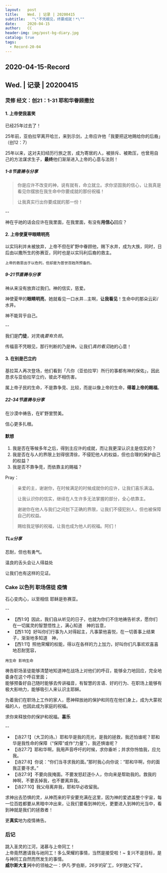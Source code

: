```yaml
---
layout:   post
title:    Wed. | 记录 | 20200415
subtitle:   "\"不凭眼见，终要成就！*\""
date:     2020-04-15
author:   CC
header-img: img/post-bg-diary.jpg
catalog: true
tags:
  - Record-20-04
---
```


## 2020-04-15-Record

## Wed. | 记录 | 20200415

### 灵修 经文：创21：1-31 耶和华眷顾撒拉

#### 1. 上帝使我喜笑

已经25年过去了！  

25年前，亚伯拉罕离开哈兰，来到示剑，上帝应许他「我要把这地赐给你的后裔」（创12：7）  

25年以来，这对夫妇经历行旅之苦，成为寄居的人，被排斥、被欺压，也曾用自己的方法谋求生子，**最终**他们渐渐进入上帝的心意与法则！

##### 1-8节直祷与分享

> 你是应许不改变的神，说有就有，命立就立。求你坚固我的信心，让我真是看见你摆放在我生命中你要成就的那份祝福！
>
> 让我真实行出你要成就的那一份！

--

神在乎祂的话会应许在我里面，在我里面，有没有**用信心**回应？

#### 2. 上帝使夏甲眼睛明亮

以实玛利并未被放弃，上帝不但在旷野中眷顾他，赐下水井，成为大族，同时，日后由以撒所生的弥赛亚，同时也是以实玛利后裔的救主。  

`上帝的救恩出于以色列，但却是为普世百姓所预备的。`

##### 9-21节直祷与分享

神从来没有放弃过我们。神的信实，慈爱。  

神使夏甲的**眼睛明亮**，她就看见一口水井...主啊，**让我看见**！生命中的那朵云彩/水井。

神不能背乎自己。

--

我们是**门徒**，对灵魂*要有负担*。

传福音不凭眼见，那行判断的乃是神。让我们*真的看见*祂的心意！

#### 3. 在别是巴立约

基拉耳人再次登场，他们看到「凡你（亚伯拉罕）所行的事都有神的保佑」，因此恳求与亚伯拉罕立约，彼此不相伤害。  

属上帝子民的生命，不是靠争竞、比较，而是以像上帝的生命，**得着上帝的赐福**。

##### 22-34节直祷与分享

在沙漠中祷告，在旷野里赞美。

信心更多扎根。

#### 默想

1. 我是否在等候多年之后，得到主应许的成就，而让我更深认识主是信实的？
2. 我是否在与人的界限上划得很清徐，不侵犯他人的权益，但也合理的保护自己的权益？
3. 我是否不靠争竞，而依靠主的赐福？

Pray：

> 亲爱的主，谢谢你，在时候满足的时候成就你的应许，让我们喜乐满溢。
>
> 让我认识你的信实，继续在人生许多无法掌握的部分，全心依靠主。
>
> 谢谢你在他人与我们之间划下正确的界限，让我们不侵犯别人，但也被保障自己的权益。
>
> 赐给我足够的祝福，让我也成为他人的祝福。阿们！

##### TLu分享

忍耐，但也有勇气。  

温良的舌头会让人得益处  

让我们也有这样的见证。

### Cake 以色列 职场信徒 疫情

石心变肉心，以至相信 耶稣是弥赛亚。

--

- 【西1:9】因此，我们自从听见的日子，也就为你们不住地祷告祈求，愿你们在一切属灵的智慧悟性上，满心知道　神的旨意，
- 【西1:10】好叫你们行事为人对得起主，凡事蒙他喜悦，在一切善事上结果子，渐渐地多知道　神，
- 【西1:11】照他荣耀的权能，得以在各样的力上加力，好叫你们凡事欢欢喜喜地忍耐宽容，

`用生命 影响生命`

祷告职场圣徒能够清楚地知道神在战场上对他们的呼召，能够全力地回应，完全地委身在这个呼召里面；  
能够预备好自己随时能够去传讲福音，有智慧的言语、好的行为、在职场上能够有极大影响力，能够吸引人来认识主耶稣。

为着我们在职场上工作的家人，愿神释放祂的保护和同在在他们身上，成为大蒙祝福的人，也因此成为家庭的祝福。

求你来释放你的保护和祝福。**喜乐**

--

- 【诗27:1】（大卫的诗。）耶和华是我的亮光，是我的拯救，我还怕谁呢？耶和华是我性命的保障（“保障”或作“力量”），我还惧谁呢？
- 【诗27:7】耶和华啊，我用声音呼吁的时候，求你垂听；并求你怜恤我，应允我。
- 【诗27:8】你说：“你们当寻求我的面。”那时我心向你说：“耶和华啊，你的面我正要寻求。”
- 【诗27:9】不要向我掩面。不要发怒赶逐仆人，你向来是帮助我的。救我的　神啊，不要丢掉我，也不要离弃我。
- 【诗27:10】我父母离弃我，耶和华必收留我。

求神出去恐惧的灵，从神而来的平安要充满在这里，因为神的爱遮盖整个宇宙，每一位百姓都要从黑暗中冲出来，让我们要看到神的光，更要进入到神的光当中，看到神就是我们的拯救者！

更**真实**地为疫情祷告。

### 后记

跳入圣灵的江河，渴慕与上帝同工！  
上帝竟然邀请我与祂同工！多么荣耀的事情，当然是接受啦！~
复兴不是目标，是与神同工自然而然发生的事情。  
**威尔斯大复兴**中的领袖之一：伊凡·罗伯斯，26岁的矿工，9岁随父下矿。
